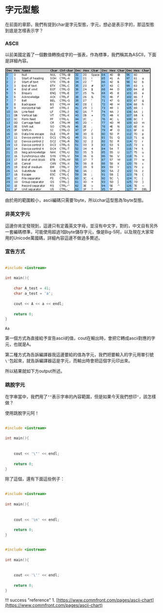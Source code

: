 # 字元型態

在前面的章節，我們有提到char是字元型態，字元，想必是表示字的，那這型態到底是怎樣表示字？

### ASCII
以前美國定義了一個數值轉換成字的一張表，作為標準，我們稱其為ASCII，下面是詳細內容。

![](../media/2/ascii.png)

由於用的範圍較小，ascii編碼只需要1byte，所以char這型態為1byte型態。


### 非英文字元
這邊你肯定發現到，這邊只有定義英文字母，並沒有中文字，對的，中文自有另外一套編碼標準，可能使用超過1個byte儲存字元，像是Big-5阿，以及現在大家常用的Unicode萬國碼，詳細內容這邊不做過多贅述。

### 宣告方式

```cpp linenums="1"

#include <iostream>

int main(){

    char A_test = 41;
    char a_test = 'a';

    cout << A << a << endl;

    return 0;
}

```

```title="output"
Aa
```

第一個方式為直接給予宣告ascii的值，cout在輸出時，會把它轉成ascii對應的字元，也就是A。

第二種方式為告訴編譯器我這邊要給的值為字元，我們把要輸入的字元用單引號``\'``包起來，就告訴編譯器這是字元，而輸出時會把這個字元印出來。

所以結果就如下方output所述。

### 跳脫字元
在字串當中，我們用了``""``表示字串的內容範圍，但是如果今天我們想印``"``，該怎樣做？

使用跳脫字元阿！

```cpp linenums="1" title="跳脫字元範例"

#include <iostream>

int main(){


    cout << '\"' << endl;

    return 0;
}

```

除了這個，還有下面這些例子：

```cpp linenums="1" title="換行範例"

#include <iostream>

int main(){


    cout << '\n' << endl;

    return 0;
}

```

```cpp linenums="1" title="單引號範例"

#include <iostream>

int main(){


    cout << '\'' << endl;

    return 0;
}

```

!!! success "reference"
    1.  [https://www.commfront.com/pages/ascii-chart](https://www.commfront.com/pages/ascii-chart)